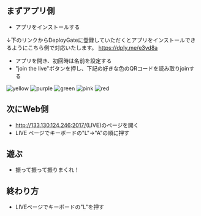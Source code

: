 ## まずアプリ側
- アプリをインストールする

↓下のリンクからDeployGateに登録していただくとアプリをインストールできるようにこちら側で対応いたします。
<https://dply.me/e3yd8a>

- アプリを開き、初回時は名前を設定する
- "join the live"ボタンを押し、下記の好きな色のQRコードを読み取りjoinする

![yellow](https://user-images.githubusercontent.com/22139186/32158016-2f4e1a46-bd8a-11e7-867b-d3b2889c298b.png)
![purple](https://user-images.githubusercontent.com/22139186/32158017-2f85e76e-bd8a-11e7-97b2-cbc58d150a12.png)
![green](https://user-images.githubusercontent.com/22139186/32158018-2faa3ea2-bd8a-11e7-8446-89f210991313.png)
![pink](https://user-images.githubusercontent.com/22139186/32158019-2fe1f82e-bd8a-11e7-8ae0-3a774ec2374c.png)
![red](https://user-images.githubusercontent.com/22139186/32158020-3002afe2-bd8a-11e7-9860-de74bf08cfb3.png)


## 次にWeb側
- <http://133.130.124.246:2017/>(LIVE)のページを開く
- LIVE ページでキーボードの"L"→"A"の順に押す

## 遊ぶ
- 振って振って振りまくれ！

## 終わり方
- LIVEページでキーボードの"L"を押す
